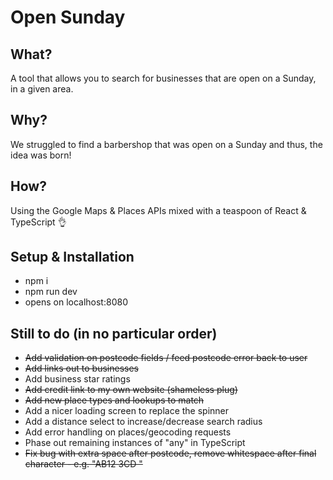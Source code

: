 # Open Sunday

## What?

A tool that allows you to search for businesses that are open on a Sunday, in a given area.

## Why?

We struggled to find a barbershop that was open on a Sunday and thus, the idea was born!

## How?

Using the Google Maps & Places APIs mixed with a teaspoon of React & TypeScript 👌

## Setup & Installation

- npm i
- npm run dev
- opens on localhost:8080

## Still to do (in no particular order)

- ~~Add validation on postcode fields / feed postcode error back to user~~
- ~~Add links out to businesses~~
- Add business star ratings
- ~~Add credit link to my own website (shameless plug)~~
- ~~Add new place types and lookups to match~~
- Add a nicer loading screen to replace the spinner
- Add a distance select to increase/decrease search radius
- Add error handling on places/geocoding requests
- Phase out remaining instances of "any" in TypeScript
- ~~Fix bug with extra space after postcode, remove whitespace after final character - e.g. "AB12 3CD "~~

